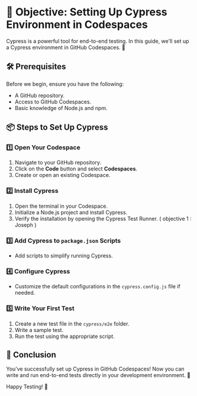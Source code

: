 # 🌟 Objective: Setting Up Cypress Environment in Codespaces  

Cypress is a powerful tool for end-to-end testing. In this guide, we'll set up a Cypress environment in GitHub Codespaces. 🚀  

## 🛠️ Prerequisites  
Before we begin, ensure you have the following:  
- A GitHub repository.  
- Access to GitHub Codespaces.  
- Basic knowledge of Node.js and npm.  

## 📦 Steps to Set Up Cypress  

### 1️⃣ Open Your Codespace  
1. Navigate to your GitHub repository.  
2. Click on the **Code** button and select **Codespaces**.  
3. Create or open an existing Codespace.  

### 2️⃣ Install Cypress  
1. Open the terminal in your Codespace.  
2. Initialize a Node.js project and install Cypress.  
3. Verify the installation by opening the Cypress Test Runner.  ( objective 1 : Joseph )

### 3️⃣ Add Cypress to `package.json` Scripts  
- Add scripts to simplify running Cypress.  

### 4️⃣ Configure Cypress  
- Customize the default configurations in the `cypress.config.js` file if needed.  

### 5️⃣ Write Your First Test  
1. Create a new test file in the `cypress/e2e` folder.  
2. Write a sample test.  
3. Run the test using the appropriate script.  

## 🎯 Conclusion  
You’ve successfully set up Cypress in GitHub Codespaces! Now you can write and run end-to-end tests directly in your development environment. 🌈  

Happy Testing! 🧪  
